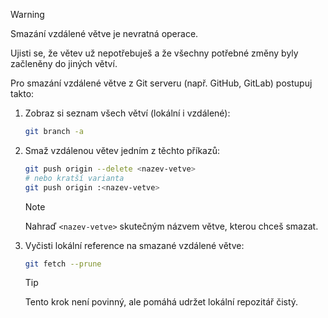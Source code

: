 ﻿> [!WARNING]
> Smazání vzdálené větve je nevratná operace.
>
> Ujisti se, že větev už nepotřebuješ a že všechny potřebné změny byly začleněny do jiných větví.

Pro smazání vzdálené větve z Git serveru (např. GitHub, GitLab) postupuj takto:

1. Zobraz si seznam všech větví (lokální i vzdálené):

    ```bash
    git branch -a
    ```

2. Smaž vzdálenou větev jedním z těchto příkazů:

    ```bash
    git push origin --delete <nazev-vetve>
    # nebo kratší varianta
    git push origin :<nazev-vetve>
    ```

   > [!NOTE]
   > Nahraď `<nazev-vetve>` skutečným názvem větve, kterou chceš smazat.

3. Vyčisti lokální reference na smazané vzdálené větve:

    ```bash
    git fetch --prune
    ```

   > [!TIP]
   > Tento krok není povinný, ale pomáhá udržet lokální repozitář čistý.